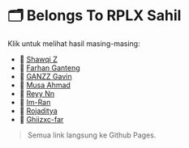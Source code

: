 # 🗂️ Belongs To RPLX Sahil

Klik untuk melihat hasil masing-masing:

- 📁 [Shawqi Z](https://17810.github.io/form-pedaftaran/)
- 📁 [Farhan Ganteng](https://farhanganteng260310.github.io/form23/)
- 📁 [GANZZ Gavin](https://GANZZ780.github.io/form)
- 📁 [Musa Ahmad](https://musaahmad1234567.github.io/form/)
- 📁 [Reyy Nn](https://rey2305.github.io/loginsahil/)
- 📁 [Im-Ran](https://ran200110.github.io/form/)
- 📁 [Rojaditya](https://rojaditya505.github.io/form2/)
- 📁 [Ghiizxc-far](https://ghiizxc-046.github.io/form/)

> Semua link langsung ke Github Pages.
